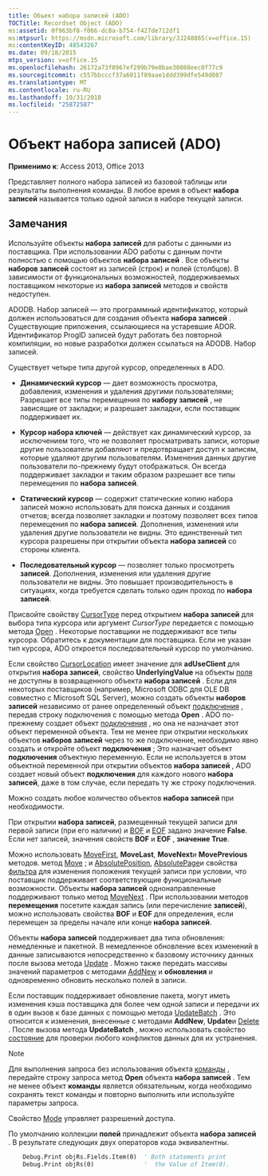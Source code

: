 ```yaml
---
title: Объект набора записей (ADO)
TOCTitle: Recordset Object (ADO)
ms:assetid: 0f963bf8-f066-dc8a-b754-f427de712df1
ms:mtpsurl: https://msdn.microsoft.com/library/JJ248865(v=office.15)
ms:contentKeyID: 48543267
ms.date: 09/18/2015
mtps_version: v=office.15
ms.openlocfilehash: 26172a73f0967ef299b79e0bae30088eec0f77c9
ms.sourcegitcommit: c557bbcccf37a6011f89aae1ddd399dfe549d087
ms.translationtype: MT
ms.contentlocale: ru-RU
ms.lasthandoff: 10/31/2018
ms.locfileid: "25872587"
---
```

# <a name="recordset-object-ado"></a>Объект набора записей (ADO)

**Применимо к**: Access 2013, Office 2013

Представляет полного набора записей из базовой таблицы или результаты выполнения команды. В любое время в объект **набора записей** называется только одной записи в наборе текущей записи.

## <a name="remarks"></a>Замечания

Используйте объекты **набора записей** для работы с данными из поставщика. При использовании ADO работы с данным почти полностью с помощью объектов **набора записей** . Все объекты **наборов записей** состоят из записей (строк) и полей (столбцов). В зависимости от функциональных возможностей, поддерживаемых поставщиком некоторые из **набора записей** методов и свойств недоступен.

ADODB. Набор записей — это программный идентификатор, который должен использоваться для создания объекта **набора записей** . Существующие приложения, ссылающиеся на устаревшие ADOR. Идентификатор ProgID записей будут работать без повторной компиляции, но новые разработки должен ссылаться на ADODB. Набор записей.

Существует четыре типа другой курсор, определенных в ADO.

  - **Динамический курсор** — дает возможность просмотра, добавления, изменения и удаления другими пользователями; Разрешает все типы перемещения по **набору записей** , не зависящие от закладки; и разрешает закладки, если поставщик поддерживает их.

  - **Курсор набора ключей** — действует как динамический курсор, за исключением того, что не позволяет просматривать записи, которые другие пользователи добавляют и предотвращает доступ к записям, которые удаляют другим пользователям. Изменения данных другие пользователи по-прежнему будут отображаться. Он всегда поддерживает закладки и таким образом разрешает все типы перемещения по **набора записей**.

  - **Статический курсор** — содержит статические копию набора записей можно использовать для поиска данных и создания отчетов; всегда позволяет закладки и поэтому позволяет всех типов перемещения по **набора записей**. Дополнения, изменения или удаления другие пользователи не видны. Это единственный тип курсора разрешены при открытии объекта **набора записей** со стороны клиента.

  - **Последовательный курсор** — позволяет только просмотреть **записей**. Дополнения, изменения или удаления другие пользователи не видны. Это повышает производительность в ситуациях, когда требуется сделать только один проход по **набора записей**.

Присвойте свойству [CursorType](cursortype-property-ado.md) перед открытием **набора записей** для выбора типа курсора или аргумент *CursorType* передается с помощью метода [Open](open-method-ado-recordset.md) . Некоторые поставщики не поддерживают все типы курсора. Обратитесь к документации для поставщика. Если не указан тип курсора, ADO откроется последовательный курсор по умолчанию.

Если свойство [CursorLocation](cursorlocation-property-ado.md) имеет значение для **adUseClient** для открытия **набора записей**, свойство **UnderlyingValue** на объекты [поля](field-object-ado.md) не доступны в возвращенного объекта **набора записей** . Если для некоторых поставщиков (например, Microsoft ODBC для OLE DB совместно с Microsoft SQL Server), можно создать объекты **наборов записей** независимо от ранее определенный объект [подключения](connection-object-ado.md) , передав строку подключения с помощью метода **Open** . ADO по-прежнему создает объект [подключения](connection-object-ado.md) , но она не назначает этот объект переменной объекта. Тем не менее при открытии нескольких объектов **наборов записей** через то же подключение, необходимо явно создать и откройте объект **подключения** ; Это назначает объект **подключения** объектную переменную. Если не используется в этом объектной переменной при открытии объектов **набора записей** , ADO создает новый объект **подключения** для каждого нового **набора записей**, даже в том случае, если передать ту же строку подключения.

Можно создать любое количество объектов **набора записей** при необходимости.

При открытии **набора записей**, размещенный текущей записи для первой записи (при его наличии) и [BOF](bof-eof-properties-ado.md) и [EOF](bof-eof-properties-ado.md) задано значение **False**. Если нет записей, значения свойств **BOF** и **EOF** , **значение True**.

Можно использовать [MoveFirst](movefirst-movelast-movenext-and-moveprevious-methods-ado.md), **MoveLast**, **MoveNext**и **MovePrevious** методов. метод [Move](move-method-ado.md) ; и [AbsolutePosition](absoluteposition-property-ado.md), [AbsolutePage](absolutepage-property-ado.md)и свойства [фильтра](filter-property-ado.md) для изменения положения текущей записи при условии, что поставщик поддерживает соответствующие функциональные возможности. Объекты **набора записей** однонаправленные поддерживают только метод [MoveNext](movefirst-movelast-movenext-and-moveprevious-methods-ado.md) . При использовании методов **перемещения** посетите каждая запись (или перечисление **записей**), можно использовать свойства **BOF** и **EOF** для определения, если перемещен за пределы начале или конце **набора записей**.

Объекты **набора записей** поддерживает два типа обновления: немедленные и пакетной. В немедленное обновление всех изменений в данные записываются непосредственно к базовому источнику данных после вызова метода [Update](update-method-ado.md) . Можно также передать массивы значений параметров с методами [AddNew](addnew-method-ado.md) и **обновления** и одновременно обновить несколько полей в записи.

Если поставщик поддерживает обновление пакета, могут иметь изменения кэша поставщика для более чем одной записи и передачи их в один вызов к базе данных с помощью метода [UpdateBatch](updatebatch-method-ado.md) . Это относится к изменения, внесенные с методами **AddNew**, **Update**и [Delete](delete-method-ado-recordset.md) . После вызова метода **UpdateBatch** , можно использовать свойство [состояние](status-property-ado-recordset.md) для проверки любого конфликтов данных для их устранения.

> [!NOTE]
> Для выполнения запроса без использования объекта [команды](command-object-ado.md) , передайте строку запроса метод **Open** объекта **набора записей** . Тем не менее объект **команды** является обязательным, когда необходимо сохранять текст команды и повторно выполнить или используйте параметры запроса.

Свойство [Mode](mode-property-ado.md) управляет разрешений доступа.

По умолчанию коллекции **полей** принадлежит объекта **набора записей** . В результате следующих двух операторов кода эквивалентны.

```vb
    Debug.Print objRs.Fields.Item(0)  ' Both statements print 
    Debug.Print objRs(0)              '  the Value of Item(0).
```
